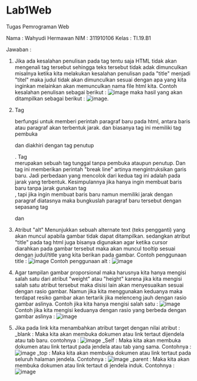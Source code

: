 # Lab1Web
Tugas Pemrograman Web

Nama  : Wahyudi Hermawan
NIM   : 311910106
Kelas : TI.19.B1

Jawaban :
1. Jika ada kesalahan penulisan pada tag tentu saja HTML tidak akan mengenali tag tersebut sehingga teks tersebut tidak adak dimunculkan misalnya ketika kita melakukan kesalahan penulisan pada "title" menjadi "titel" maka judul tidak akan dimunculkan sesuai dengan apa yang kita inginkan melainkan akan memunculkan nama file html kita. 
Contoh kesalahan penulisan sebagai berikut : ![image](https://user-images.githubusercontent.com/81253746/112318664-df7c6800-8cdf-11eb-9786-c340c7fbe0e3.png)
maka hasil yang akan ditampilkan sebagai berikut : ![image](https://user-images.githubusercontent.com/81253746/112318830-0cc91600-8ce0-11eb-811d-ebf40781d2f2.png).

2. Tag <p> berfungsi untuk memberi perintah paragraf baru pada html, antara baris atau paragraf akan terbentuk jarak. dan biasanya tag ini memiliki tag pembuka <p> dan diakhiri dengan tag penutup </p>.
Tag <br/> merupakan sebuah tag tunggal tanpa pembuka ataupun penutup. Dan tag ini memberikan perintah "break line" artinya mengintruksikan garis baru.
Jadi perbedaan yang mencolok dari kedua tag ini adalah pada jarak yang terbentuk.
Kesimpulannya jika hanya ingin membuat baris baru tanpa jarak gunakan tag <br/> , tapi jika ingin membuat baris baru namun memiliki jarak dengan paragraf diatasnya maka bungkuslah paragraf baru tersebut dengan sepasang tag <p>  dan </p>   

3. Atribut "alt" Menunjukkan sebuah alternate text (teks pengganti) yang akan muncul apabila gambar tidak dapat ditampilkan. sedangkan atribut "title" pada tag html juga bisanya digunakan agar ketika cursor diarahkan pada gambar tersebut maka akan muncul tooltip sesuai dengan judul/title yang kita berikan pada gambar.
Contoh penggunaan title : ![image](https://user-images.githubusercontent.com/81253746/112322569-99c19e80-8ce3-11eb-82bd-f5ac45e696ba.png)
Contoh penggunaan alt : ![image](https://user-images.githubusercontent.com/81253746/112322788-c8d81000-8ce3-11eb-97e5-d999499e656c.png)

4. Agar tampilan gambar proporsional maka harusnya kita hanya mengisi salah satu dari atribut "weight" atau "height" karena jika kita mengisi salah satu atribut tersebut maka disisi lain akan menyesuaikan sesuai dengan rasio gambar. Namun jika kita menggunakan keduanya maka terdapat resiko gambar akan tertarik jika melenceng jauh dengan rasio gambar aslinya.
Contoh jika kita hanya mengisi salah satu : ![image](https://user-images.githubusercontent.com/81253746/112322958-edcc8300-8ce3-11eb-9bca-ee3117b028e0.png)
Contoh jika kita mengisi keduanya dengan rasio yang berbeda dengan gambar aslinya : ![image](https://user-images.githubusercontent.com/81253746/112323139-148ab980-8ce4-11eb-8a42-293f141ba0f9.png)

5. Jika pada link kita menambahkan atribut target dengan nilai atribut :
_blank : Maka kita akan membuka dokumen atau link tertaut dijendela atau tab baru. contohnya : ![image](https://user-images.githubusercontent.com/81253746/112324928-d68e9500-8ce5-11eb-9d36-9b2befdb43b1.png)
_Self : Maka kita akan membuka dokumen atau link tertaut pada jendela atau tab yang sama. Contohnya : ![image](https://user-images.githubusercontent.com/81253746/112325210-12295f00-8ce6-11eb-89f5-f61951663f2d.png)
_top : Maka kita akan membuka dokumen atau link tertaut pada seluruh halaman jendela. Contohnya : ![image](https://user-images.githubusercontent.com/81253746/112326300-fd010000-8ce6-11eb-84da-5a710db32d8e.png)
_parent : Maka kita akan membuka dokumen atau link tertaut di jendela induk. Contohnya : ![image](https://user-images.githubusercontent.com/81253746/112326434-199d3800-8ce7-11eb-94b9-a57fba0c18f4.png)


